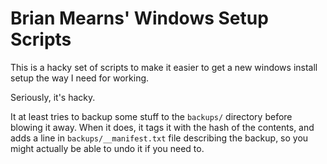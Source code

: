 # Brian Mearns' Windows Setup Scripts

This is a hacky set of scripts to make it easier to get a new windows install setup the way I
need for working.

Seriously, it's hacky.

It at least tries to backup some stuff to the `backups/` directory before blowing it away.
When it does, it tags it with the hash of the contents, and adds a line in `backups/__manifest.txt`
file describing the backup, so you might actually be able to undo it if you need to.
